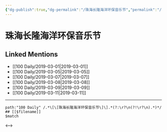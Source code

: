```yaml
---
{"dg-publish":true,"dg-permalink":"/珠海长隆海洋环保音乐节","permalink":"/珠海长隆海洋环保音乐节/","created":"2022-12-22T15:10:33.000+08:00","updated":"2023-04-10T16:26:50.486+08:00"}
---
```


# 珠海长隆海洋环保音乐节

## Linked Mentions
- [[100 Daily/2019-03-01\|2019-03-01]]
- [[100 Daily/2019-03-05\|2019-03-05]]
- [[100 Daily/2019-03-07\|2019-03-07]]
- [[100 Daily/2019-03-08\|2019-03-08]]
- [[100 Daily/2019-03-09\|2019-03-09]]
- [[100 Daily/2019-03-11\|2019-03-11]]


---

```expander
path:"100 Daily" /.*\[\[珠海长隆海洋环保音乐节\]\].*(?:\r?\n(?!\r?\n).*)*/
## [[$filename]]
$match
```

<-->